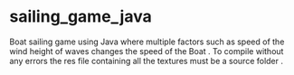 # sailing_game_java
Boat sailing game using Java where multiple factors such as speed of the wind height of waves changes the speed of the Boat .
To compile without any errors the res file containing all the textures must be a source folder .
